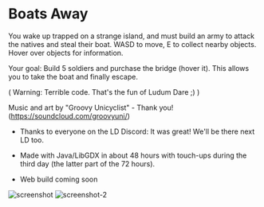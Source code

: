 # Boats Away

You wake up trapped on a strange island, and must build an army to attack the natives and steal their boat. WASD to move, E to collect nearby objects. Hover over objects for information.

Your goal: Build 5 soldiers and purchase the bridge (hover it). This allows you to take the boat and finally escape.

( Warning: Terrible code. That's the fun of Ludum Dare ;) )

Music and art by "Groovy Unicyclist" - Thank you! (https://soundcloud.com/groovyuni/)
- Thanks to everyone on the LD Discord: It was great! We'll be there next LD too.

- Made with Java/LibGDX in about 48 hours with touch-ups during the third day (the latter part of the 72 hours).

- Web build coming soon

![screenshot](http://i.imgur.com/xjkjoSZ.png)
![screenshot-2](http://i.imgur.com/xurFZgJ.png)
